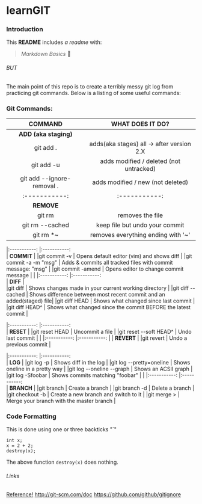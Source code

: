 # learnGIT

### Introduction
This **README** includes _a readme_ with:
> *Markdown Basics* :panda_face:  

###### BUT
The main point of this repo is to create a terribly messy git log from practicing git commands. 
Below is a listing of some useful commands:


### Git Commands: 
 COMMAND                    | WHAT DOES IT DO?
|:-----------:              | :---------------:							   |
| **ADD (aka staging)**     |  
|git add .                  |  adds(aka stages) all -> after version 2.X			   |	
|git add -u                 |  adds modified / deleted (not untracked) 				   |
|git add --ignore-removal . |  adds modified / new (not deleted)	 			   |
|:-----------:              |:-----------:  
| **REMOVE**                | 
|git rm <file>              | removes the file  					           |
|git rm --cached            | keep file but undo your commit 					   |
|git rm \*~  	            | removes everything ending with '~' 				   |

|:-----------:   	    |:-----------:  	
| **COMMIT**   		    |
|git commit -v              | Opens default editor (vim) and shows diff			  	   |
|git commit -a -m "msg"     | Adds & commits  all tracked files with commit message: "msg"	   |
|git commit -amend          | Opens editor to change commit message				   |
 			    |
|:-----------:   	    |:-----------:  	
| **DIFF**                  |			
|git diff 		    | Shows changes made in your current working directory	           |
|git diff --cached     	    | Shows difference between most recent commit and an added(staged) file|
|git diff HEAD              | Shows what changed since last commit			           |
|git diff HEAD^             | Shows what changed since the commit BEFORE the latest commit         |

|:-----------:   	    |:-----------:  
| **RESET**                 |
|git reset HEAD <file>      | Uncommit a file							   |
|git reset --soft HEAD^     | Undo last commit							   |
                            |
|:-----------:   	    |:-----------:  						           |
| **REVERT**                |
|git revert <commit id>     | Undo a previous commit    				           |

|:-----------:   	    |:-----------:  			 							
| **LOG**                   |
|git log -p                 | Shows diff in the log						   |
|git log --pretty=oneline   | Shows oneline in a pretty way					   |
|git log --oneline --graph  | Shows an ACSII graph 						   |
|git log -Sfoobar           | Shows commits matching "foobar" 					   |
		            |
|:-----------:   	    |:-----------:  	
| **BRANCH**                |
|git branch <name>          | Create a branch 							   |
|git branch -d <name>       | Delete a branch							   |
|git checkout -b <name>     | Create a new branch and switch to it				   |
|git merge <name>>          | Merge your branch with the master branch				   |


### Code Formatting 
This is done using one or three backticks "`"
```
int x;
x = 2 + 2;
destroy(x);
```
The above function `destroy(x)` does nothing. 




###### Links
[Reference!](http://git-scm.com/doc)
http://git-scm.com/doc
https://github.com/github/gitignore
